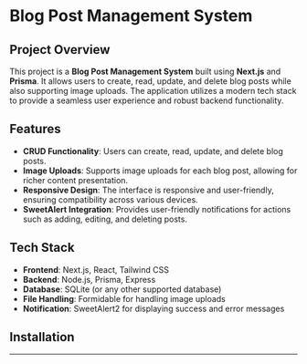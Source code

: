 # Blog Post Management System

## Project Overview

This project is a **Blog Post Management System** built using **Next.js** and **Prisma**. It allows users to create, read, update, and delete blog posts while also supporting image uploads. The application utilizes a modern tech stack to provide a seamless user experience and robust backend functionality.

## Features

- **CRUD Functionality**: Users can create, read, update, and delete blog posts.
- **Image Uploads**: Supports image uploads for each blog post, allowing for richer content presentation.
- **Responsive Design**: The interface is responsive and user-friendly, ensuring compatibility across various devices.
- **SweetAlert Integration**: Provides user-friendly notifications for actions such as adding, editing, and deleting posts.

## Tech Stack

- **Frontend**: Next.js, React, Tailwind CSS
- **Backend**: Node.js, Prisma, Express
- **Database**: SQLite (or any other supported database)
- **File Handling**: Formidable for handling image uploads
- **Notification**: SweetAlert2 for displaying success and error messages

## Installation

---


